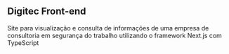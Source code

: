 ## Digitec Front-end

Site para visualização e consulta de informações de uma empresa de consultoria em segurança do trabalho utilizando o framework Next.js com TypeScript
